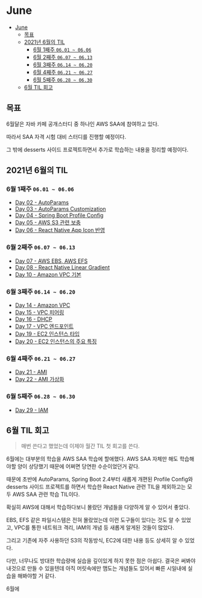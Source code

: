 # June

- [June](#june)
  - [목표](#목표)
  - [2021년 6월의 TIL](#2021년-6월의-til)
    - [6월 1째주 `06.01 ~ 06.06`](#6월-1째주-0601--0606)
    - [6월 2째주 `06.07 ~ 06.13`](#6월-2째주-0607--0613)
    - [6월 3째주 `06.14 ~ 06.20`](#6월-3째주-0614--0620)
    - [6월 4째주 `06.21 ~ 06.27`](#6월-4째주-0621--0627)
    - [6월 5째주 `06.28 ~ 06.30`](#6월-5째주-0628--0630)
  - [6월 TIL 회고](#6월-til-회고)

## 목표

6월달은 자바 카페 공개스터디 중 하나인 AWS SAA에 참여하고 있다.

따라서 SAA 자격 시험 대비 스터디를 진행할 예정이다.

그 밖에 desserts 사이드 프로젝트하면서 추가로 학습하는 내용을 정리할 예정이다.

## 2021년 6월의 TIL

### 6월 1째주 `06.01 ~ 06.06`

* [Day 02 - AutoParams](day02.md)
* [Day 03 - AutoParams Customization](day03.md)
* [Day 04 - Spring Boot Profile Config](day04.md)
* [Day 05 - AWS S3 관련 보충](day05.md)
* [Day 06 - React Native App Icon 반영](day06.md)

### 6월 2째주 `06.07 ~ 06.13`

* [Day 07 - AWS EBS, AWS EFS](day07.md)
* [Day 08 - React Native Linear Gradient](day08.md)
* [Day 10 - Amazon VPC 기본](day10.md)

### 6월 3째주 `06.14 ~ 06.20`

* [Day 14 - Amazon VPC](day14.md)
* [Day 15 - VPC 피어링](day15.md)
* [Day 16 - DHCP](day16.md)
* [Day 17 - VPC 엔드포인트](day17.md)
* [Day 19 - EC2 인스턴스 타입](day19.md)
* [Day 20 - EC2 인스턴스의 주요 특징](day20.md)

### 6월 4째주 `06.21 ~ 06.27`

* [Day 21 - AMI](day21.md)
* [Day 22 - AMI 가상화](day22.md)

### 6월 5째주 `06.28 ~ 06.30`

* [Day 29 - IAM](day29.md)

## 6월 TIL 회고

> 매번 쓴다고 했었는데 이제야 월간 TIL 첫 회고를 쓴다.

6월에는 대부분의 학습을 AWS SAA 학습에 할애했다. AWS SAA 자체만 해도 학습해야할 양이 상당했기 때문에 어쩌면 당연한 수순이었던거 같다.

때문에 초반에 AutoParams, Spring Boot 2.4부터 새롭게 개편된 Profile Config와 desserts 사이드 프로젝트를 하면서 학습한 React Native 관련 TIL을 제외하고는 모두 AWS SAA 관련 학습 TIL이다.

확실히 AWS에 대해서 학습하다보니 몰랐던 개념들을 다양하게 알 수 있어서 좋았다.

EBS, EFS 같은 파일시스템은 전혀 몰랐었는데 이런 도구들이 있다는 것도 알 수 있었고, VPC를 통한 네트워크 격리, IAM의 개념 등 새롭게 알게된 것들이 많았다.

그리고 기존에 자주 사용하던 S3의 작동방식, EC2에 대한 내용 등도 상세히 알 수 있었다.

다만, 너무나도 방대한 학습량에 실습을 깊이있게 하지 못한 점은 아쉽다. 결국은 써봐야 내것으로 만들 수 있을텐데 아직 머릿속에만 맴도는 개념들도 있어서 빠른 시일내에 실습을 해봐야할 거 같다.

6월에 